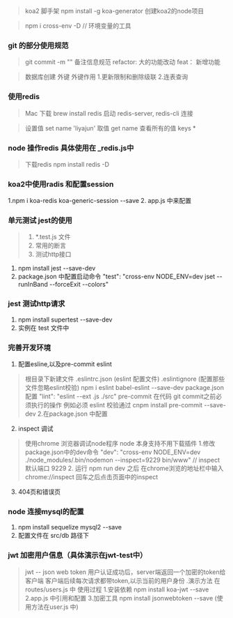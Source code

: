 > koa2 脚手架
> npm install -g koa-generator 创建koa2的node项目

> npm i cross-env -D  // 环境变量的工具
>
### git 的部分使用规范

> git commit -m "" 备注信息规范
  refactor: 大的功能改动
  feat： 新增功能

  > 数据库创建 外键
  > 外键作用
  > 1.更新限制和删除级联
  > 2.连表查询
  >

  ### 使用redis

 > Mac 下载 brew install redis
 > 启动 redis-server, redis-cli 连接

 >设置值 set name 'liyajun'
> 取值  get name
> 查看所有的值 keys *


### node 操作redis 具体使用在 _redis.js中
> 下载redis npm install redis -D

### koa2中使用radis 和配置session 
1.npm i koa-redis koa-generic-session --save
2. app.js 中来配置

### 单元测试 jest的使用
>1. *.test.js 文件
>2. 常用的断言
>3. 测试http接口
1. npm install jest --save-dev
2. package.json 中配置启动命令  "test": "cross-env NODE_ENV=dev jset --runInBand --forceExit --colors"

###  jest 测试http请求
 1. npm install supertest --save-dev
 2. 实例在 test 文件中


 ### 完善开发环境
1. 配置esline,以及pre-commit
  eslint
> 根目录下新建文件 .eslintrc.json (eslint 配置文件) .eslintignore (配置那些文件忽略eslint校验)
> npm i eslint babel-eslint --save-dev
> package.json 配置  "lint": "eslint --ext .js ./src"
  pre-commit
> 在代码 git commit之前必须执行的操作 例如必须 eslint 校验通过
> cnpm install pre-commit --save-dev
>2.在package.json 中配置
2. inspect 调试
> 使用chrome 浏览器调试node程序
> node 本身支持不用下载插件 
> 1.修改package.json中的dev命令
>  "dev": "cross-env NODE_ENV=dev ./node_modules/.bin/nodemon --inspect=9229 bin/www"
> // inspect 默认端口 9229
> 2. 运行 npm run dev 之后 在chrome浏览的地址栏中输入 chrome://inspect 回车之后点击页面中的inspect
3. 404页和错误页

### node 连接mysql的配置
1. npm install sequelize mysql2 --save
2. 配置文件在 src/db 路径下


### jwt 加密用户信息（具体演示在jwt-test中）
>jwt -- json web token
>用户认证成功后，server端返回一个加密的token给客户端
>客户端后续每次请求都带token,以示当前的用户身份
>.演示方法 在routes/users.js 中
> 使用过程
> 1.安装依赖  npm install koa-jwt --save
> 2.app.js 中引用和配置
> 3.加密工具 npm install jsonwebtoken --save (使用方法在user.js 中)

